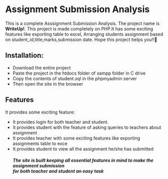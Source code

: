 <h1>Assignment Submission Analysis</h1>
<p>This is a complete Asssignment Submission Analysis. The project name is <b> WriteUp!</b>. This project is made completely on PHP.It has some exciting features like exporting table to excel, Arranging students assignment based on 
student_id,title,marks,submission date.
Hope this project helps you!!🙂</p>
<h2>Installation:</h2>
<ul>
<li>Download the entire project</li>
<li>Paste the project in the htdocs folder of xampp folder in C drive</li>
<li>Copy the contents of student.sql in the phpmyadmin server</li>
<li>Then open the site in the browser</li>
</ul>
<h2>Features</h2>
<p>It provides some exciting feature:<br>
<ul>
<li>It provides login for both teacher and student.</li>
<li>It provides student with the feature of asking queries to teachers about assignment</li>
<li>It provides teacher with some exciting features like exporting assignments table to exce</li>
<li>It provides student to view all the assignment he/she has submitted</li>
<h5>The site is built keeping all essential features in mind to make the assignment submission <br>
for both teacher and student an easy task</h5><br>





